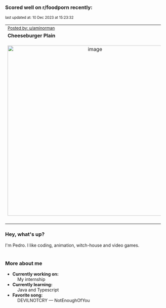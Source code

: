 ### Scored well on r/foodporn recently:

<p align="left"><sub>last updated at: 10 Dec 2023 at 15:23:32</sub></p>

|   |
| --- |
| <sub>[Posted by: u/aminorman][source]</sub> |
| **Cheeseburger Plain** | 
|<p align="center"> <img alt="image" src="https://i.redd.it/hxvalxk8d65c1.jpg" width="550" /> </p>|
|   |

### Hey, what's up?

I'm Pedro. I like coding, animation, witch-house and video games.<br><br>

### More about me
- **Currently working on:**  
&nbsp;&nbsp;&nbsp;&nbsp;My internship
- **Currently learning:**  
&nbsp;&nbsp;&nbsp;&nbsp;Java and Typescript
- **Favorite song:**  
&nbsp;&nbsp;&nbsp;&nbsp;DEVILNOTCRY — NotEnoughOfYou<br><br>

  



  
  
  
[linkedin]: https://linkedin.com/in/pedro-h-r-gomes-8a487b14a/
[gmail]: mailto:pilique11@gmail.com
[source]: https://reddit.com/r/FoodPorn/comments/18e2l3u/cheeseburger_plain/
[redditAPI]: https://www.reddit.com/dev/api/